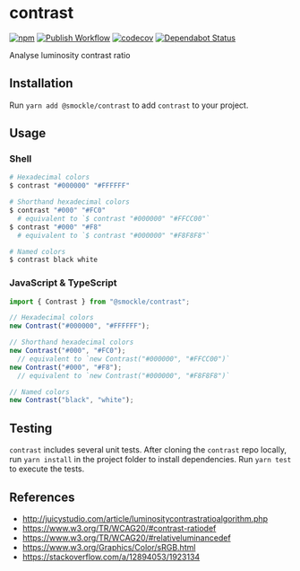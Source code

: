 # contrast

[![npm](https://img.shields.io/npm/v/@smockle/contrast.svg)](https://www.npmjs.com/package/@smockle/contrast)
[![Publish Workflow](https://github.com/smockle/contrast/workflows/Publish/badge.svg)](https://github.com/smockle/contrast/actions)
[![codecov](https://codecov.io/gh/smockle/contrast/branch/master/graph/badge.svg)](https://codecov.io/gh/smockle/contrast)
[![Dependabot Status](https://api.dependabot.com/badges/status?host=github&repo=smockle/contrast)](https://dependabot.com)

Analyse luminosity contrast ratio

## Installation

Run `yarn add @smockle/contrast` to add `contrast` to your project.

## Usage

### Shell

```sh
# Hexadecimal colors
$ contrast "#000000" "#FFFFFF"

# Shorthand hexadecimal colors
$ contrast "#000" "#FC0"
  # equivalent to `$ contrast "#000000" "#FFCC00"`
$ contrast "#000" "#F8"
  # equivalent to `$ contrast "#000000" "#F8F8F8"`

# Named colors
$ contrast black white
```

### JavaScript & TypeScript

```TypeScript
import { Contrast } from "@smockle/contrast";

// Hexadecimal colors
new Contrast("#000000", "#FFFFFF");

// Shorthand hexadecimal colors
new Contrast("#000", "#FC0");
  // equivalent to `new Contrast("#000000", "#FFCC00")`
new Contrast("#000", "#F8");
  // equivalent to `new Contrast("#000000", "#F8F8F8")`

// Named colors
new Contrast("black", "white");
```

## Testing

`contrast` includes several unit tests. After cloning the `contrast` repo locally, run `yarn install` in the project folder to install dependencies. Run `yarn test` to execute the tests.

## References

- http://juicystudio.com/article/luminositycontrastratioalgorithm.php
- https://www.w3.org/TR/WCAG20/#contrast-ratiodef
- https://www.w3.org/TR/WCAG20/#relativeluminancedef
- https://www.w3.org/Graphics/Color/sRGB.html
- https://stackoverflow.com/a/12894053/1923134
